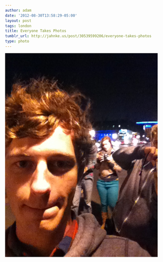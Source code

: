 ```yaml
---
author: adam
date: '2012-08-30T13:58:29-05:00'
layout: post
tags: london
title: Everyone Takes Photos
tumblr_url: http://jahnke.us/post/30539599206/everyone-takes-photos
type: photo
---
```


![](/media/tumblr_m9l6akbTaG1qga9s2o1_500.jpg)
